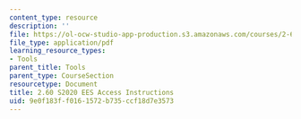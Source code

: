 ```yaml
---
content_type: resource
description: ''
file: https://ol-ocw-studio-app-production.s3.amazonaws.com/courses/2-60j-fundamentals-of-advanced-energy-conversion-spring-2020/9e0f183ff0161572b735ccf18d7e3573_MIT2_60S20_EES_instruction.pdf
file_type: application/pdf
learning_resource_types:
- Tools
parent_title: Tools
parent_type: CourseSection
resourcetype: Document
title: 2.60 S2020 EES Access Instructions
uid: 9e0f183f-f016-1572-b735-ccf18d7e3573
---
```

